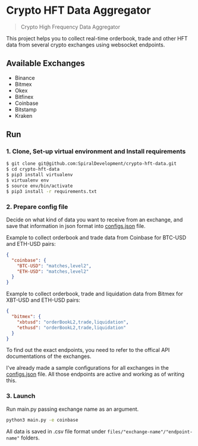 # Crypto HFT Data Aggregator
> Crypto High Frequency Data Aggregator

This project helps you to collect real-time orderbook, trade and other HFT data from several crypto exchanges using websocket endpoints.

## Available Exchanges
* Binance
* Bitmex
* Okex
* Bitfinex
* Coinbase
* Bitstamp
* Kraken

## Run
### 1. Clone, Set-up virtual environment and Install requirements

```bash
$ git clone git@github.com:SpiralDevelopment/crypto-hft-data.git
$ cd crypto-hft-data
$ pip3 install virtualenv
$ virtualenv env
$ source env/bin/activate
$ pip3 install -r requirements.txt
```

### 2. Prepare config file

Decide on what kind of data you want to receive from an exchange, and save that information in json format into [configs.json](https://github.com/SpiralDevelopment/crypto-hft-data/blob/master/configs.json) file.

Example to collect orderbook and trade data from Coinbase for BTC-USD and ETH-USD pairs:
```json
{
  "coinbase": {
    "BTC-USD": "matches,level2",
    "ETH-USD": "matches,level2"
  }
}
```

Example to collect orderbook, trade and liquidation data from Bitmex for XBT-USD and ETH-USD pairs:

```json
{
  "bitmex": {
    "xbtusd": "orderBookL2,trade,liquidation",
    "ethusd": "orderBookL2,trade,liquidation"
  }
}
```

To find out the exact endpoints, you need to refer to the offical API documentations of the exchanges. 

I've already made a sample configurations for all exchanges in the [configs.json](https://github.com/SpiralDevelopment/crypto-hft-data/blob/master/configs.json) file. All those endpoints are active and working as of writing this.

### 3. Launch

Run main.py passing exchange name as an argument.

```bash
python3 main.py -e coinbase
```

All data is saved in .csv file format under ```files/"exchange-name"/"endpoint-name"``` folders.


